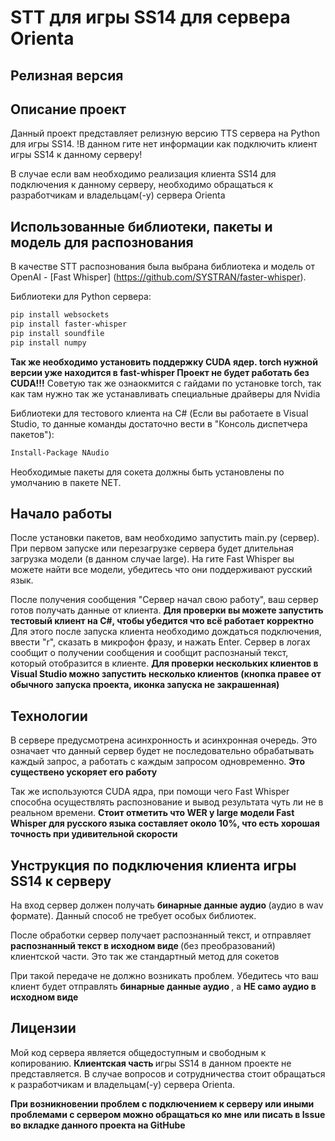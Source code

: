 # **STT для игры SS14 для сервера Orienta**

## Релизная версия

<!-- markdownlint-disable -->

## Описание проект

Данный проект представляет релизную версию TTS сервера на Python для игры SS14. !В данном гите нет информации как подключить клиент игры SS14 к данному серверу!

В случае если вам необходимо реализация клиента SS14 для подключения к данному серверу, необходимо обращаться к разработчикам и владельцам(-у) сервера Orienta

## Использованные библиотеки, пакеты и модель для распознования

В качестве STT распознования была выбрана библиотека и модель от OpenAI - [Fast Whisper] (https://github.com/SYSTRAN/faster-whisper).

Библиотеки для Python сервера:
```bash
pip install websockets
pip install faster-whisper
pip install soundfile
pip install numpy
```
<b>Так же необходимо установить поддержку CUDA ядер. torch нужной версии уже находится в fast-whisper </b>
<b> Проект не будет работать без CUDA!!!</b>
Советую так же ознаокмится с гайдами по установке torch, так как там нужно так же устанавливать специальные драйверы для Nvidia 

Библиотеки для тестового клиента на C# (Если вы работаете в Visual Studio, то данные команды достаточно вести в "Консоль диспетчера пакетов"):
```bash
Install-Package NAudio
```

Необходимые пакеты для сокета должны быть установлены по умолчанию в пакете NET.
 

## Начало работы

После установки пакетов, вам необходимо запустить main.py (сервер).
При первом запуске или перезагрузке сервера будет длительная загрузка модели (в данном случае large).
На гите Fast Whisper вы можете найти все модели, убедитесь что они поддерживают русский язык.

После получения сообщения "Сервер начал свою работу", ваш сервер готов получать данные от клиента.
<b> Для проверки вы можете запустить тестовый клиент на C#, чтобы убедится что всё работает корректно </b>
Для этого после запуска клиента необходимо дождаться подключения, ввести "r", сказать в микрофон фразу, и нажать Enter.
Сервер в логах сообщит о получении сообщения и сообщит распознаный текст, который отобразится в клиенте.
<b> Для проверки нескольких клиентов в Visual Studio можно запустить несколько клиентов (кнопка правее от обычного запуска проекта, иконка запуска не закрашенная)</b>

## Технологии

В сервере предусмотрена асинхронность и асинхронная очередь. Это означает что данный сервер будет не последовательно обрабатывать каждый запрос, а работать с каждым запросом одновременно.
<b> Это существено ускоряет его работу </b>

Так же используются CUDA ядра, при помощи чего Fast Whisper способна осуществлять распознование и вывод результата чуть ли не в реальном времени.
<b> Стоит отметить что WER у large модели Fast Whisper для русского языка составляет около 10%, что есть хорошая точность при удивительной скорости </b>


## Унструкция по подключения клиента игры SS14 к серверу

На вход сервер должен получать <b> бинарные данные аудио </b> (аудио в wav формате). Данный способ не требует особых библиотек.

После обработки сервер получает распознанный текст, и отправляет <b> распознанный текст в исходном виде </b> (без преобразований) клиентской части. Это так же стандартный метод для сокетов

При такой передаче не должно возникать проблем. Убедитесь что ваш клиент будет отправлять <b> бинарные данные аудио </b>, а <b> НЕ само аудио в исходном виде </b>


## Лицензии

Мой код сервера является общедоступным и свободным к копированию. <b> Клиентская часть </b> игры SS14 в данном проекте не представляется. 
В случае вопросов и сотрудничества стоит обращаться к разработчикам и владельцам(-у) сервера Orienta.

<b> При возникновении проблем с подключением к серверу или иными проблемами с сервером можно обращаться ко мне или писать в Issue во вкладке данного проекта на GitHube </b>
